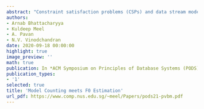 ```yaml
---
abstract: "Constraint satisfaction problems (CSPs) and data stream models are two powerful abstractions to capture a wide variety of problems arising in different domains of computer science. Developments in the two communities have mostly occurred independently and with little interaction between them. In this work, we seek to investigate whether bridging the seeming communication gap between the two communities may pave the way to richer fundamental insights. To this end, we focus on two foundational problems: model counting for CSPs and computation of zeroth frequency moments $(F_0)$ for data streams. Our investigations lead us to observe striking similarity in the core techniques employed in the algorithmic frameworks that have evolved separately for model counting and $F_0$ computation. We design a recipe for translation of algorithms developed for $F_0$ estimation to that of model counting, resulting in new algorithms for model counting. We then observe that algorithms in the context of distributed streaming can be transformed to distributed algorithms for model counting. We next turn our attention to viewing streaming from the lens of counting and show that framing $F_0$ estimation as a special case of \\#DNF counting allows us to obtain a general recipe for a rich class of streaming problems, which had been subjected to case-specific analysis in prior works. In particular, our view yields a state-of-the art algorithm for multidimensional range efficient $F_0$ estimation with a simpler analysis."
authors:
- Arnab Bhattacharyya
- Kuldeep Meel
- A. Pavan
- N.V. Vinodchandran
date: 2020-09-18 00:00:00
highlight: true
image_preview: ''
math: true
publication: In *ACM Symposium on Principles of Database Systems (PODS)*
publication_types:
- '1'
selected: true
title: 'Model Counting meets F0 Estimation'
url_pdf: https://www.comp.nus.edu.sg/~meel/Papers/pods21-pvbm.pdf
---
```


